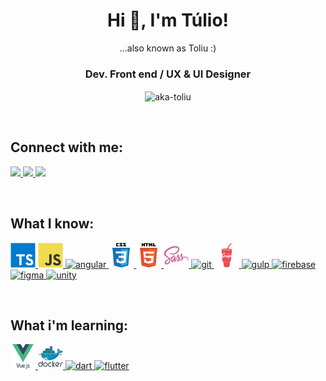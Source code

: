 <h1 align="center">Hi 👋, I'm Túlio!</h1>
<p align="center">...also known as Toliu :)</p>
<h3 align="center">Dev. Front end / UX & UI Designer</h3>
<p align="center">
<img align="center" src="https://github-readme-stats.vercel.app/api/top-langs?username=aka-toliu&show_icons=true&locale=en&layout=compact" alt="aka-toliu"/>
</p>
</br>
<h2 align="left">Connect with me:</h2>

<p>
 <a target="_blank" href="https://www.behance.net/Toliu">
<img src="https://img.shields.io/badge/Behance-0054F7?style=for-the-badge&logo=behance&logoColor=white" />
</a> 

<a target="_blank" href="https://www.linkedin.com/in/akatoliu/">
<img src="https://img.shields.io/badge/LinkedIn-0077B5?style=for-the-badge&logo=linkedin&logoColor=white" />
</a>  

<a target="_blank" href="https://codepen.io/toliu">
<img src="https://img.shields.io/badge/Codepen-000000?style=for-the-badge&logo=codepen&logoColor=white" />
</a>  
</p>
</br>

<h2 align="left">What I know:</h2>

<p>
<a href="https://www.typescriptlang.org/" target="_blank" rel="noreferrer"> <img src="https://raw.githubusercontent.com/devicons/devicon/master/icons/typescript/typescript-original.svg" alt="typescript" width="40" height="40"/> </a> 
<a href="https://developer.mozilla.org/en-US/docs/Web/JavaScript" target="_blank" rel="noreferrer"> <img src="https://raw.githubusercontent.com/devicons/devicon/master/icons/javascript/javascript-original.svg" alt="javascript" width="40" height="40"/> </a> 
<a href="https://angular.io" target="_blank" rel="noreferrer"> <img src="https://angular.io/assets/images/logos/angular/angular.svg" alt="angular" width="40" height="40"/> </a> 
<a href="https://www.w3schools.com/css/" target="_blank" rel="noreferrer"> <img src="https://raw.githubusercontent.com/devicons/devicon/master/icons/css3/css3-original-wordmark.svg" alt="css3" width="40" height="40"/> </a> 
<a href="https://www.w3.org/html/" target="_blank" rel="noreferrer"> <img src="https://raw.githubusercontent.com/devicons/devicon/master/icons/html5/html5-original-wordmark.svg" alt="html5" width="40" height="40"/> </a> 
<a href="https://sass-lang.com" target="_blank" rel="noreferrer"> <img src="https://raw.githubusercontent.com/devicons/devicon/master/icons/sass/sass-original.svg" alt="sass" width="40" height="40"/> </a>
<a href="https://git-scm.com/" target="_blank" rel="noreferrer"> <img src="https://www.vectorlogo.zone/logos/git-scm/git-scm-icon.svg" alt="git" width="40" height="40"/> </a> 
 <a href="https://gulpjs.com" target="_blank" rel="noreferrer"> <img src="https://raw.githubusercontent.com/devicons/devicon/master/icons/gulp/gulp-plain.svg" alt="gulp" width="40" height="40"/> </a> 
 <a href="https://https://gruntjs.com/" target="_blank" rel="noreferrer"> <img src="https://cdn.worldvectorlogo.com/logos/grunt.svg" alt="gulp" width="40" height="40"/> </a> 
 <a href="https://firebase.google.com/" target="_blank" rel="noreferrer"> <img src="https://www.vectorlogo.zone/logos/firebase/firebase-icon.svg" alt="firebase" width="40" height="40"/> 
<a href="https://www.figma.com/" target="_blank" rel="noreferrer"> <img src="https://www.vectorlogo.zone/logos/figma/figma-icon.svg" alt="figma" width="40" height="40"/> </a> 
<a href="https://unity.com/" target="_blank" rel="noreferrer"> <img src="https://www.vectorlogo.zone/logos/unity3d/unity3d-icon.svg" alt="unity" width="40" height="40"/> </a> 
</p>
</br>
  
<h2 align="left">What i'm learning:</h2>
<p>
<a href="https://vuejs.org/" target="_blank" rel="noreferrer"> <img src="https://raw.githubusercontent.com/devicons/devicon/master/icons/vuejs/vuejs-original-wordmark.svg" alt="vuejs" width="40" height="40"/> </a> 
<a href="https://www.docker.com/" target="_blank" rel="noreferrer"> <img src="https://raw.githubusercontent.com/devicons/devicon/master/icons/docker/docker-original-wordmark.svg" alt="docker" width="40" height="40"/> </a> 
 <a href="https://dart.dev" target="_blank" rel="noreferrer"> <img src="https://www.vectorlogo.zone/logos/dartlang/dartlang-icon.svg" alt="dart" width="40" height="40"/> </a>
 <a href="https://flutter.dev" target="_blank" rel="noreferrer"> <img src="https://www.vectorlogo.zone/logos/flutterio/flutterio-icon.svg" alt="flutter" width="40" height="40"/> </a>
</p>



